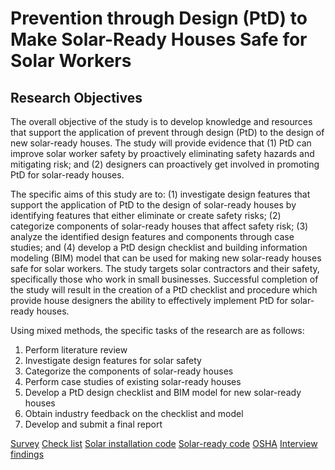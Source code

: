 # Prevention through Design (PtD) to Make Solar-Ready Houses Safe for Solar Workers


## Research Objectives

The overall objective of the study is to develop knowledge and resources that support the application of prevent through design (PtD) to the design of new solar-ready houses. The study will provide evidence that (1) PtD can improve solar worker safety by proactively eliminating safety hazards and mitigating risk; and (2) designers can proactively get involved in promoting PtD for solar-ready houses.

The specific aims of this study are to: (1) investigate design features that support the application of PtD to the design of solar-ready houses by identifying features that either eliminate or create safety risks; (2) categorize components of solar-ready houses that affect safety risk; (3) analyze the identified design features and components through case studies; and (4) develop a PtD design checklist and building information modeling (BIM) model that can be used for making new solar-ready houses safe for solar workers. The study targets solar contractors and their safety, specifically those who work in small businesses. Successful completion of the study will result in the creation of a PtD checklist and procedure which provide house designers the ability to effectively implement PtD for solar-ready houses.

Using mixed methods, the specific tasks of the research are as follows:

1. Perform literature review
2. Investigate design features for solar safety
3. Categorize the components of solar-ready houses
4. Perform case studies of existing solar-ready houses
5. Develop a PtD design checklist and BIM model for new solar-ready houses
6. Obtain industry feedback on the checklist and model
7. Develop and submit a final report


[Survey](https://github.com/reconjohn/PtD/blob/master/docs/survey.md)
[Check list](https://github.com/reconjohn/PtD/blob/master/docs/checklist.md)
[Solar installation code](https://github.com/reconjohn/PtD/blob/master/docs/code_req.md)
[Solar-ready code](https://github.com/reconjohn/PtD/blob/master/docs/energy_code.md)
[OSHA](https://github.com/reconjohn/PtD/blob/master/docs/osha.md)
[Interview findings](https://github.com/reconjohn/PtD/blob/master/docs/solar_ready.md)



